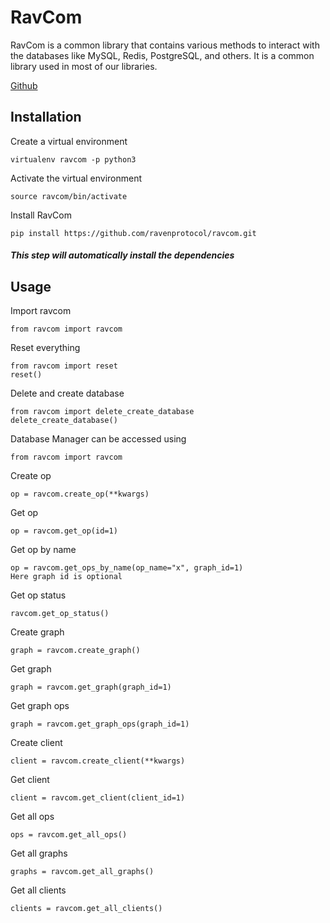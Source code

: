 # RavCom

RavCom is a common library that contains various methods to interact with the databases like MySQL, Redis, PostgreSQL, and others. It is a common library used in most of our libraries.

[Github](https://github.com/ravenprotocol/ravcom.git)

## Installation

Create a virtual environment
    
    virtualenv ravcom -p python3
    
Activate the virtual environment
    
    source ravcom/bin/activate

Install RavCom

    pip install https://github.com/ravenprotocol/ravcom.git
    
##### This step will automatically install the dependencies
    
## Usage

Import ravcom

    from ravcom import ravcom
    
Reset everything 

    from ravcom import reset
    reset()    
    
Delete and create database

    from ravcom import delete_create_database
    delete_create_database()

Database Manager can be accessed using

    from ravcom import ravcom
    
Create op

    op = ravcom.create_op(**kwargs)
    
Get op

    op = ravcom.get_op(id=1)
    
Get op by name

    op = ravcom.get_ops_by_name(op_name="x", graph_id=1)
    Here graph id is optional
    
Get op status

    ravcom.get_op_status()

Create graph

    graph = ravcom.create_graph()

Get graph

    graph = ravcom.get_graph(graph_id=1)
    
Get graph ops

    graph = ravcom.get_graph_ops(graph_id=1)

Create client

    client = ravcom.create_client(**kwargs)
    
Get client

    client = ravcom.get_client(client_id=1)
    
Get all ops

    ops = ravcom.get_all_ops()
    
Get all graphs

    graphs = ravcom.get_all_graphs()
    
Get all clients

    clients = ravcom.get_all_clients()
    
